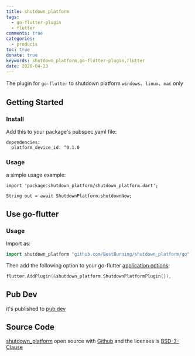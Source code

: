 ```yaml
---
title: shutdown_platform
tags: 
  - go-flutter-plugin
  - flutter
comments: true
categories: 
  - products
toc: true
donate: true
keywords: shutdown_platform,go-flutter-plugin,flutter
date: 2020-04-23
---
```


The plugin for `go-flutter` to shutdown platform `windows`、`linux`、`mac` only

## Getting Started

### Install

Add this to your package's pubspec.yaml file:

```
dependencies:
  platform_device_id: ^0.1.0
```

### Usage

a simple usage example:

```
import 'package:shutdown_platform/shutdown_platform.dart';

String out = await ShutdownPlatform.shutdownNow;
```

## Use go-flutter

### Usage

Import as:

```go
import shutdown_platform "github.com/BestBurning/shutdown_platform/go"
```

Then add the following option to your go-flutter [application options](https://github.com/go-flutter-desktop/go-flutter/wiki/Plugin-info):

```go
flutter.AddPlugin(&shutdown_platform.ShutdownPlatformPlugin{}),
```


## Pub Dev

it's published to [pub.dev](https://pub.dev/packages/shutdown_platform#-readme-tab-)

## Source Code

[shutdown_platform](https://github.com/BestBurning/shutdown_platform) open source with [Github](https://github.com/BestBurning)
and the licenses is [BSD-3-Clause](https://opensource.org/licenses/BSD-3-Clause)


